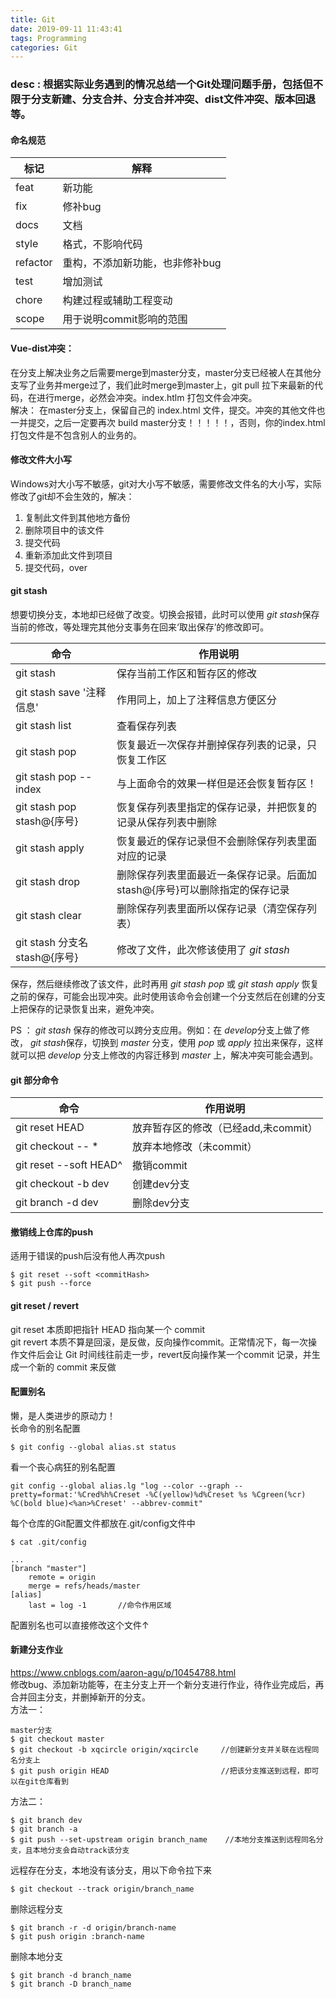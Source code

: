 ```yaml
---
title: Git 
date: 2019-09-11 11:43:41
tags: Programming
categories: Git 
---
```


### desc : 根据实际业务遇到的情况总结一个Git处理问题手册，包括但不限于分支新建、分支合并、分支合并冲突、dist文件冲突、版本回退等。

#### 命名规范
| 标记   |  解释  |
| ---- | ----  |
| feat  | 新功能  |  
| fix   | 修补bug |  
| docs  | 文档    |  
| style | 格式，不影响代码 |  
| refactor | 重构，不添加新功能，也非修补bug |  
| test  | 增加测试 |  
| chore | 构建过程或辅助工程变动 |  
| scope | 用于说明commit影响的范围 |



#### Vue-dist冲突：
在分支上解决业务之后需要merge到master分支，master分支已经被人在其他分支写了业务并merge过了，我们此时merge到master上，git pull 拉下来最新的代码，在进行merge，必然会冲突。index.htlm 打包文件会冲突。  
解决： 在master分支上，保留自己的 index.html 文件，提交。冲突的其他文件也一并提交，之后一定要再次 build master分支！！！！！，否则，你的index.html 打包文件是不包含别人的业务的。


#### 修改文件大小写
Windows对大小写不敏感，git对大小写不敏感，需要修改文件名的大小写，实际修改了git却不会生效的，解决：  
1. 复制此文件到其他地方备份
2. 删除项目中的该文件
3. 提交代码
4. 重新添加此文件到项目
5. 提交代码，over

#### git stash
想要切换分支，本地却已经做了改变。切换会报错，此时可以使用 *git stash*保存当前的修改，等处理完其他分支事务在回来‘取出保存’的修改即可。    

| 命令   |  作用说明  |
| ---- | ---- | 
| git stash | 保存当前工作区和暂存区的修改 |
| git stash save '注释信息' | 作用同上，加上了注释信息方便区分 |
| git stash list | 查看保存列表 |
| git stash pop  | 恢复最近一次保存并删掉保存列表的记录，只恢复工作区 |
| git stash pop --index | 与上面命令的效果一样但是还会恢复暂存区！ |
| git stash pop stash@{序号} | 恢复保存列表里指定的保存记录，并把恢复的记录从保存列表中删除 |
| git stash apply | 恢复最近的保存记录但不会删除保存列表里面对应的记录 |
| git stash drop | 删除保存列表里面最近一条保存记录。后面加 stash@{序号}可以删除指定的保存记录 |
| git stash clear | 删除保存列表里面所以保存记录（清空保存列表）|
| git stash 分支名 stash@{序号} | 修改了文件，此次修该使用了 *git stash* |  

保存，然后继续修改了该文件，此时再用 *git stash pop* 或 *git stash apply* 恢复之前的保存，可能会出现冲突。此时使用该命令会创建一个分支然后在创建的分支上把保存的记录恢复出来，避免冲突。

PS ： *git stash* 保存的修改可以跨分支应用。例如：在 *develop*分支上做了修改， *git stash*保存，切换到 *master* 分支，使用 *pop* 或 *apply* 拉出来保存，这样就可以把 *develop* 分支上修改的内容迁移到 *master* 上，解决冲突可能会遇到。  

#### git 部分命令

| 命令 | 作用说明 |  
| ---- | ---- |
| git reset HEAD | 放弃暂存区的修改（已经add,未commit） |
| git checkout -- * | 放弃本地修改（未commit） |
| git reset --soft HEAD^ | 撤销commit |
| git checkout -b dev | 创建dev分支 |
| git branch -d dev | 删除dev分支 |


#### 撤销线上仓库的push

适用于错误的push后没有他人再次push
```
$ git reset --soft <commitHash>
$ git push --force 
```

#### git reset / revert 
git reset 本质即把指针 HEAD 指向某一个 commit   
git revert 本质不算是回滚，是反做，反向操作commit。正常情况下，每一次操作文件后会让 Git 时间线往前走一步，revert反向操作某一个commit 记录，并生成一个新的  commit 来反做 

#### 配置别名 
懒，是人类进步的原动力！  
长命令的别名配置
```
$ git config --global alias.st status
```
看一个丧心病狂的别名配置  
```
git config --global alias.lg "log --color --graph --pretty=format:'%Cred%h%Creset -%C(yellow)%d%Creset %s %Cgreen(%cr) %C(bold blue)<%an>%Creset' --abbrev-commit"
```
每个仓库的Git配置文件都放在.git/config文件中
```
$ cat .git/config 

...
[branch "master"]
    remote = origin
    merge = refs/heads/master
[alias]
    last = log -1       //命令作用区域

```
配置别名也可以直接修改这个文件↑

#### 新建分支作业
<https://www.cnblogs.com/aaron-agu/p/10454788.html>  
修改bug、添加新功能等，在主分支上开一个新分支进行作业，待作业完成后，再合并回主分支，并删掉新开的分支。  
方法一：  
```
master分支
$ git checkout master 
$ git checkout -b xqcircle origin/xqcircle     //创建新分支并关联在远程同名分支上
$ git push origin HEAD                         //把该分支推送到远程，即可以在git仓库看到
```
方法二：  
```
$ git branch dev 
$ git branch -a
$ git push --set-upstream origin branch_name    //本地分支推送到远程同名分支，且本地分支会自动track该分支
```
远程存在分支，本地没有该分支，用以下命令拉下来
```
$ git checkout --track origin/branch_name 
```
删除远程分支
```
$ git branch -r -d origin/branch-name          
$ git push origin :branch-name
```
删除本地分支
```
$ git branch -d branch_name
$ git branch -D branch_name
```
